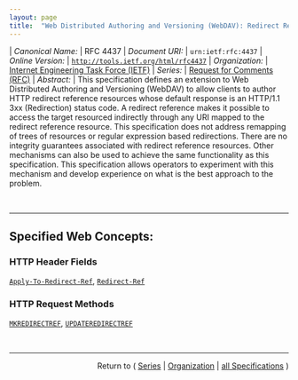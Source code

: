 ```yaml
---
layout: page
title:  "Web Distributed Authoring and Versioning (WebDAV): Redirect Reference Resources"
---
```


| *Canonical Name:* | RFC 4437
| *Document URI:* | `urn:ietf:rfc:4437`
| *Online Version:* | [`http://tools.ietf.org/html/rfc4437`](http://tools.ietf.org/html/rfc4437)
| *Organization:* | [Internet Engineering Task Force (IETF)](..  "List of specification series by this organization")
| *Series:* | [Request for Comments (RFC)](.  "List of specifications in this series")
| *Abstract:* | This specification defines an extension to Web Distributed Authoring and Versioning (WebDAV) to allow clients to author HTTP redirect reference resources whose default response is an HTTP/1.1 3xx (Redirection) status code. A redirect reference makes it possible to access the target resourced indirectly through any URI mapped to the redirect reference resource. This specification does not address remapping of trees of resources or regular expression based redirections. There are no integrity guarantees associated with redirect reference resources. Other mechanisms can also be used to achieve the same functionality as this specification. This specification allows operators to experiment with this mechanism and develop experience on what is the best approach to the problem.

<br/>
<hr/>

## Specified Web Concepts:

### HTTP Header Fields

[`Apply-To-Redirect-Ref`](/concepts/http-header/Apply-To-Redirect-Ref "The optional Apply-To-Redirect-Ref header can be used on any request to a redirect reference resource. When it is present and set to &#34;T&#34;, the request MUST be applied to the reference resource itself, and a 3xx response MUST NOT be returned."), [`Redirect-Ref`](/concepts/http-header/Redirect-Ref "The Redirect-Ref header is used in all 3xx responses from redirect reference resources. The value is the link target as specified during redirect reference resource creation.")

### HTTP Request Methods

[`MKREDIRECTREF`](/concepts/http-method/MKREDIRECTREF "The MKREDIRECTREF method requests the creation of a redirect reference resource."), [`UPDATEREDIRECTREF`](/concepts/http-method/UPDATEREDIRECTREF "The UPDATEREDIRECTREF method requests the update of a redirect reference resource.")



<br/>
<hr/>

<p style="text-align: right">Return to ( <a href="./">Series</a> | <a href="../">Organization</a> | <a href="../../">all Specifications</a> )</p>